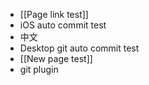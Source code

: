 - [[Page link test]]
- iOS auto commit test
- 中文
- Desktop git auto commit test
- [[New page test]]
- git plugin